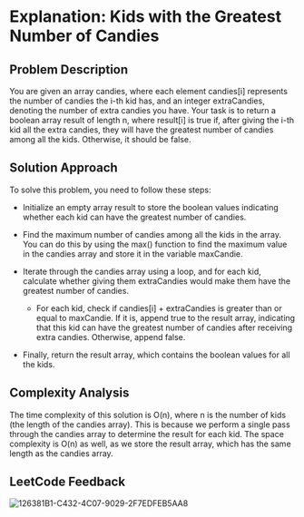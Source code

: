 # Explanation: Kids with the Greatest Number of Candies

## Problem Description
You are given an array candies, where each element candies[i] represents the number of candies the i-th kid has, and an integer extraCandies, denoting the number of extra candies you have. Your task is to return a boolean array result of length n, where result[i] is true if, after giving the i-th kid all the extra candies, they will have the greatest number of candies among all the kids. Otherwise, it should be false.

## Solution Approach
To solve this problem, you need to follow these steps:

- Initialize an empty array result to store the boolean values indicating whether each kid can have the greatest number of candies.

- Find the maximum number of candies among all the kids in the array. You can do this by using the max() function to find the maximum value in the candies array and store it in the variable maxCandie.

- Iterate through the candies array using a loop, and for each kid, calculate whether giving them extraCandies would make them have the greatest number of candies.

  - For each kid, check if candies[i] + extraCandies is greater than or equal to maxCandie. If it is, append true to the result array, indicating that this kid can have the greatest number of candies after receiving extra candies. Otherwise, append false.

- Finally, return the result array, which contains the boolean values for all the kids.

## Complexity Analysis
The time complexity of this solution is O(n), where n is the number of kids (the length of the candies array). This is because we perform a single pass through the candies array to determine the result for each kid. The space complexity is O(n) as well, as we store the result array, which has the same length as the candies array.

## LeetCode Feedback

![126381B1-C432-4C07-9029-2F7EDFEB5AA8](https://github.com/guilhermemello07/LeetCode-Swift/assets/72673965/86d2a687-0eb5-4d98-a17b-7684aedfcc52)
